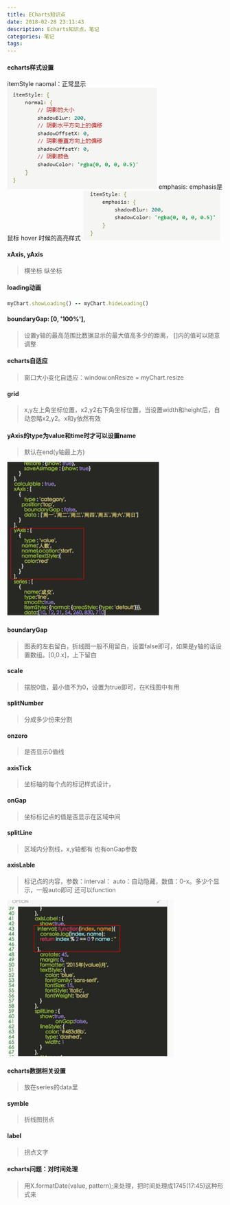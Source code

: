 ```yaml
---
title: ECharts知识点
date: 2018-02-28 23:11:43
description: Echarts知识点，笔记
categories: 笔记
tags:
---
```


#### echarts样式设置
 itemStyle   naomal：正常显示
  <img src="./images/image83.png"/>
 emphasis: emphasis是鼠标 hover 时候的高亮样式
 <img src="./images/image84.png"/>

#### xAxis, yAxis
> 横坐标      纵坐标

#### loading动画
```ruby
myChart.showLoading() -- myChart.hideLoading()
```

#### boundaryGap: [0, '100%'],
> 设置y轴的最高范围比数据显示的最大值高多少的距离， []内的值可以随意调整

#### echarts自适应
> 窗口大小变化自适应：window.onResize = myChart.resize

#### grid
> x,y左上角坐标位置，x2,y2右下角坐标位置，当设置width和height后，自动忽略x2,y2。x和y依然有效

#### yAxis的type为value和time时才可以设置name
> 默认在end(y轴最上方)
<img src="./images/image85.png"/>

#### boundaryGap
> 图表的左右留白，折线图一般不用留白，设置false即可，如果是y轴的话设置数组。[0,0.x]，上下留白

#### scale
> 摆脱0值，最小值不为0，设置为true即可，在K线图中有用

#### splitNumber
> 分成多少份来分割

#### onzero
> 是否显示0值线

#### axisTick
> 坐标轴的每个点的标记样式设计，

#### onGap
> 坐标标记点的值是否显示在区域中间

#### splitLine
> 区域内分割线，x,y轴都有 也有onGap参数

#### axisLable
> 标记点的内容，参数：interval： auto：自动隐藏，数值：0-x。多少个显示，一般auto即可
  还可以function
<img src="./images/image86.png"/>

#### echarts数据相关设置
> 放在series的data里

#### symble
> 折线图拐点

#### label
> 拐点文字

#### echarts问题：对时间处理
> 用X.formatDate(value, pattern);来处理，把时间处理成1745(17:45)这种形式来

















